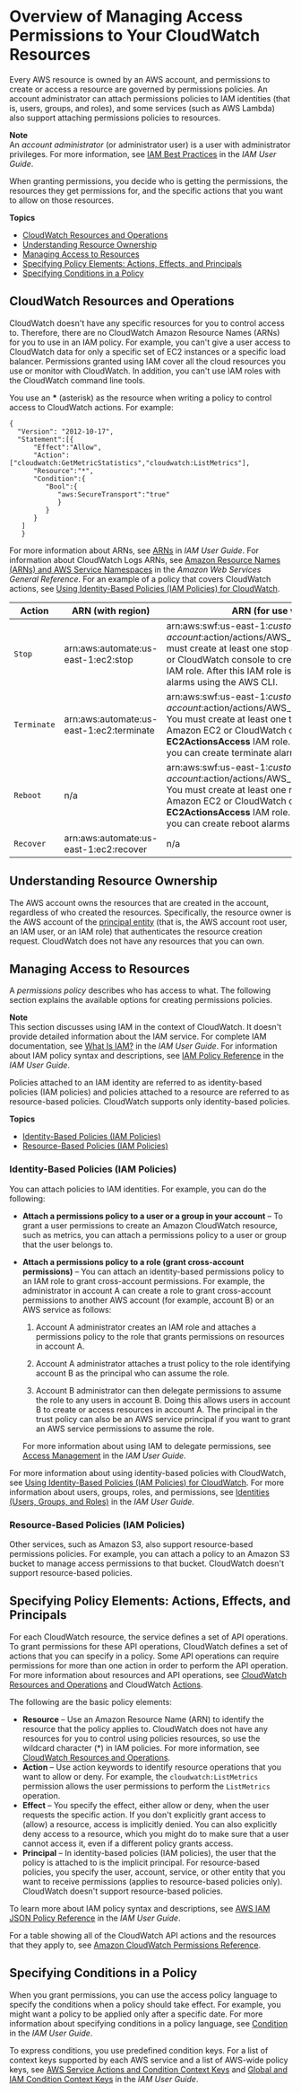 # Overview of Managing Access Permissions to Your CloudWatch Resources<a name="iam-access-control-overview-cw"></a>

Every AWS resource is owned by an AWS account, and permissions to create or access a resource are governed by permissions policies\. An account administrator can attach permissions policies to IAM identities \(that is, users, groups, and roles\), and some services \(such as AWS Lambda\) also support attaching permissions policies to resources\. 

**Note**  
An *account administrator* \(or administrator user\) is a user with administrator privileges\. For more information, see [IAM Best Practices](http://docs.aws.amazon.com/IAM/latest/UserGuide/best-practices.html) in the *IAM User Guide*\.

When granting permissions, you decide who is getting the permissions, the resources they get permissions for, and the specific actions that you want to allow on those resources\.

**Topics**
+ [CloudWatch Resources and Operations](#CloudWatch_ARN_Format)
+ [Understanding Resource Ownership](#understanding-resource-ownership-cw)
+ [Managing Access to Resources](#managing-access-resources-cw)
+ [Specifying Policy Elements: Actions, Effects, and Principals](#actions-effects-principals-cw)
+ [Specifying Conditions in a Policy](#policy-conditions-cw)

## CloudWatch Resources and Operations<a name="CloudWatch_ARN_Format"></a>

CloudWatch doesn't have any specific resources for you to control access to\. Therefore, there are no CloudWatch Amazon Resource Names \(ARNs\) for you to use in an IAM policy\. For example, you can't give a user access to CloudWatch data for only a specific set of EC2 instances or a specific load balancer\. Permissions granted using IAM cover all the cloud resources you use or monitor with CloudWatch\. In addition, you can't use IAM roles with the CloudWatch command line tools\.

You use an **\*** \(asterisk\) as the resource when writing a policy to control access to CloudWatch actions\. For example:

```
{
  "Version": "2012-10-17",
  "Statement":[{
      "Effect":"Allow",
      "Action":["cloudwatch:GetMetricStatistics","cloudwatch:ListMetrics"],
      "Resource":"*",
      "Condition":{
         "Bool":{
            "aws:SecureTransport":"true"
            }
         }
      }
   ]
   }
```

For more information about ARNs, see [ARNs](http://docs.aws.amazon.com/IAM/latest/UserGuide/Using_Identifiers.html#Identifiers_ARNs) in *IAM User Guide*\. For information about CloudWatch Logs ARNs, see [Amazon Resource Names \(ARNs\) and AWS Service Namespaces](http://docs.aws.amazon.com/general/latest/gr/aws-arns-and-namespaces.html#arn-syntax-cloudwatch-logs) in the *Amazon Web Services General Reference*\. For an example of a policy that covers CloudWatch actions, see [Using Identity\-Based Policies \(IAM Policies\) for CloudWatch](iam-identity-based-access-control-cw.md)\.


| Action | ARN \(with region\) | ARN \(for use with IAM role\) | 
| --- | --- | --- | 
|   `Stop`   |  arn:aws:automate:us\-east\-1:ec2:stop  |  arn:aws:swf:us\-east\-1:*customer\-account*:action/actions/AWS\_EC2\.InstanceId\.Stop/1\.0  You must create at least one stop alarm using the Amazon EC2 or CloudWatch console to create the **EC2ActionsAccess** IAM role\. After this IAM role is created, you can create stop alarms using the AWS CLI\.  | 
|   `Terminate`   |  arn:aws:automate:us\-east\-1:ec2:terminate  |  arn:aws:swf:us\-east\-1:*customer\-account*:action/actions/AWS\_EC2\.InstanceId\.Terminate/1\.0 You must create at least one terminate alarm using the Amazon EC2 or CloudWatch console to create the **EC2ActionsAccess** IAM role\. After this IAM role is created, you can create terminate alarms using the AWS CLI\.  | 
|   `Reboot`   |  n/a  |  arn:aws:swf:us\-east\-1:*customer\-account*:action/actions/AWS\_EC2\.InstanceId\.Reboot/1\.0 You must create at least one reboot alarm using the Amazon EC2 or CloudWatch console to create the **EC2ActionsAccess** IAM role\. After this IAM role is created, you can create reboot alarms using the AWS CLI\.  | 
|   `Recover`   |  arn:aws:automate:us\-east\-1:ec2:recover  |  n/a  | 

## Understanding Resource Ownership<a name="understanding-resource-ownership-cw"></a>

The AWS account owns the resources that are created in the account, regardless of who created the resources\. Specifically, the resource owner is the AWS account of the [principal entity](http://docs.aws.amazon.com/IAM/latest/UserGuide/id_roles_terms-and-concepts.html) \(that is, the AWS account root user, an IAM user, or an IAM role\) that authenticates the resource creation request\. CloudWatch does not have any resources that you can own\.

## Managing Access to Resources<a name="managing-access-resources-cw"></a>

A *permissions policy* describes who has access to what\. The following section explains the available options for creating permissions policies\.

**Note**  
This section discusses using IAM in the context of CloudWatch\. It doesn't provide detailed information about the IAM service\. For complete IAM documentation, see [What Is IAM?](http://docs.aws.amazon.com/IAM/latest/UserGuide/introduction.html) in the *IAM User Guide*\. For information about IAM policy syntax and descriptions, see [IAM Policy Reference](http://docs.aws.amazon.com/IAM/latest/UserGuide/reference_policies.html) in the *IAM User Guide*\.

Policies attached to an IAM identity are referred to as identity\-based policies \(IAM policies\) and policies attached to a resource are referred to as resource\-based policies\. CloudWatch supports only identity\-based policies\.

**Topics**
+ [Identity\-Based Policies \(IAM Policies\)](#identity-based-policies-cw)
+ [Resource\-Based Policies \(IAM Policies\)](#resource-based-policies-cw)

### Identity\-Based Policies \(IAM Policies\)<a name="identity-based-policies-cw"></a>

You can attach policies to IAM identities\. For example, you can do the following:
+ **Attach a permissions policy to a user or a group in your account** – To grant a user permissions to create an Amazon CloudWatch resource, such as metrics, you can attach a permissions policy to a user or group that the user belongs to\.
+ **Attach a permissions policy to a role \(grant cross\-account permissions\)** – You can attach an identity\-based permissions policy to an IAM role to grant cross\-account permissions\. For example, the administrator in account A can create a role to grant cross\-account permissions to another AWS account \(for example, account B\) or an AWS service as follows:

  1. Account A administrator creates an IAM role and attaches a permissions policy to the role that grants permissions on resources in account A\.

  1. Account A administrator attaches a trust policy to the role identifying account B as the principal who can assume the role\. 

  1. Account B administrator can then delegate permissions to assume the role to any users in account B\. Doing this allows users in account B to create or access resources in account A\. The principal in the trust policy can also be an AWS service principal if you want to grant an AWS service permissions to assume the role\.

  For more information about using IAM to delegate permissions, see [Access Management](http://docs.aws.amazon.com/IAM/latest/UserGuide/access.html) in the *IAM User Guide*\.

For more information about using identity\-based policies with CloudWatch, see [Using Identity\-Based Policies \(IAM Policies\) for CloudWatch](iam-identity-based-access-control-cw.md)\. For more information about users, groups, roles, and permissions, see [Identities \(Users, Groups, and Roles\)](http://docs.aws.amazon.com/IAM/latest/UserGuide/id.html) in the *IAM User Guide*\.

### Resource\-Based Policies \(IAM Policies\)<a name="resource-based-policies-cw"></a>

Other services, such as Amazon S3, also support resource\-based permissions policies\. For example, you can attach a policy to an Amazon S3 bucket to manage access permissions to that bucket\. CloudWatch doesn't support resource\-based policies\.

## Specifying Policy Elements: Actions, Effects, and Principals<a name="actions-effects-principals-cw"></a>

For each CloudWatch resource, the service defines a set of API operations\. To grant permissions for these API operations, CloudWatch defines a set of actions that you can specify in a policy\. Some API operations can require permissions for more than one action in order to perform the API operation\. For more information about resources and API operations, see [CloudWatch Resources and Operations](#CloudWatch_ARN_Format) and CloudWatch [Actions](http://docs.aws.amazon.com/AmazonCloudWatch/latest/APIReference/API_Operations.html)\.

The following are the basic policy elements:
+ **Resource** – Use an Amazon Resource Name \(ARN\) to identify the resource that the policy applies to\. CloudWatch does not have any resources for you to control using policies resources, so use the wildcard character \(\*\) in IAM policies\. For more information, see [CloudWatch Resources and Operations](#CloudWatch_ARN_Format)\.
+ **Action** – Use action keywords to identify resource operations that you want to allow or deny\. For example, the `cloudwatch:ListMetrics` permission allows the user permissions to perform the `ListMetrics` operation\.
+ **Effect** – You specify the effect, either allow or deny, when the user requests the specific action\. If you don't explicitly grant access to \(allow\) a resource, access is implicitly denied\. You can also explicitly deny access to a resource, which you might do to make sure that a user cannot access it, even if a different policy grants access\.
+ **Principal** – In identity\-based policies \(IAM policies\), the user that the policy is attached to is the implicit principal\. For resource\-based policies, you specify the user, account, service, or other entity that you want to receive permissions \(applies to resource\-based policies only\)\. CloudWatch doesn't support resource\-based policies\.

To learn more about IAM policy syntax and descriptions, see [AWS IAM JSON Policy Reference](http://docs.aws.amazon.com/IAM/latest/UserGuide/reference_policies.html) in the *IAM User Guide*\.

For a table showing all of the CloudWatch API actions and the resources that they apply to, see [Amazon CloudWatch Permissions Reference](permissions-reference-cw.md)\.

## Specifying Conditions in a Policy<a name="policy-conditions-cw"></a>

When you grant permissions, you can use the access policy language to specify the conditions when a policy should take effect\. For example, you might want a policy to be applied only after a specific date\. For more information about specifying conditions in a policy language, see [Condition](http://docs.aws.amazon.com/IAM/latest/UserGuide/reference_policies_elements_condition.html) in the *IAM User Guide*\.

To express conditions, you use predefined condition keys\. For a list of context keys supported by each AWS service and a list of AWS\-wide policy keys, see [AWS Service Actions and Condition Context Keys](http://docs.aws.amazon.com/IAM/latest/UserGuide/reference_policies_actionsconditions.html) and [Global and IAM Condition Context Keys](http://docs.aws.amazon.com/IAM/latest/UserGuide/reference_policies_condition-keys.html) in the *IAM User Guide*\.